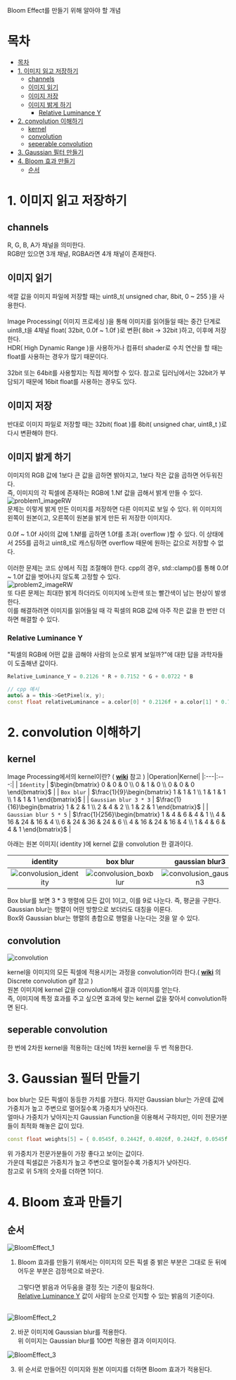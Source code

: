 Bloom Effect를 만들기 위해 알아야 할 개념
# 목차
- [목차](#목차)
- [1. 이미지 읽고 저장하기](#1-이미지-읽고-저장하기)
  - [channels](#channels)
  - [이미지 읽기](#이미지-읽기)
  - [이미지 저장](#이미지-저장)
  - [이미지 밝게 하기](#이미지-밝게-하기)
    - [Relative Luminance Y](#relative-luminance-y)
- [2. convolution 이해하기](#2-convolution-이해하기)
  - [kernel](#kernel)
  - [convolution](#convolution)
  - [seperable convolution](#seperable-convolution)
- [3. Gaussian 필터 만들기](#3-gaussian-필터-만들기)
- [4. Bloom 효과 만들기](#4-bloom-효과-만들기)
  - [순서](#순서)

# 1. 이미지 읽고 저장하기
## channels
R, G, B, A가 채널을 의미한다.
</br>RGB만 있으면 3개 채널, RGBA라면 4개 채널이 존재한다. 

## 이미지 읽기
색깔 값을 이미지 파일에 저장할 때는 uint8_t( unsigned char, 8bit, 0 ~ 255 )을 사용한다.
</br></br>
Image Processing( 이미지 프로세싱 )을 통해 이미지를 읽어들일 때는 중간 단계로 uint8_t을 4채널 float( 32bit, 0.0f ~ 1.0f )로 변환( 8bit -> 32bit )하고, 이후에 저장한다. </br>
HDR( High Dynamic Range )을 사용하거나 컴퓨터 shader로 수치 연산을 할 때는 float를 사용하는 경우가 많기 때문이다.
</br>
</br>
32bit 또는 64bit를 사용할지는 직접 제어할 수 있다. 참고로 딥러닝에서는 32bit가 부담되기 때문에 16bit float를 사용하는 경우도 있다.

## 이미지 저장
반대로 이미지 파일로 저장할 때는 32bit( float )를 8bit( unsigned char, uint8_t )로 다시 변환해야 한다.

## 이미지 밝게 하기
이미지의 RGB 값에 1보다 큰 값을 곱하면 밝아지고, 1보다 작은 값을 곱하면 어두워진다.
</br>즉, 이미지의 각 픽셀에 존재하는 RGB에 1.Nf 값을 곱해서 밝게 만들 수 있다.
![problem1_imageRW](part1_images/problem1_imageRW.png)
</br>문제는 이렇게 밝게 만든 이미지를 저장하면 다른 이미지로 보일 수 있다. 위 이미지의 왼쪽이 원본이고, 오른쪽이 원본을 밝게 만든 뒤 저장한 이미지다.
</br></br>0.0f ~ 1.0f 사이의 값에 1.Nf를 곱하면 1.0f를 초과( overflow )할 수 있다. 이 상태에서 255를 곱하고 uint8_t로 캐스팅하면 overflow 때문에 원하는 값으로 저장할 수 없다.
</br></br>이러한 문제는 코드 상에서 직접 조절해야 한다. cpp의 경우, std::clamp()를 통해 0.0f ~ 1.0f 값을 벗어나지 않도록 고정할 수 있다.
</br>
![problem2_imageRW](part1_images/problem2_imageRW.png)<br>
또 다른 문제는 최대한 밝게 하더라도 이미지에 노란색 또는 빨간색이 남는 현상이 발생한다.
</br>이를 해결하려면 이미지를 읽어들일 때 각 픽셀의 RGB 값에 아주 작은 값을 한 번만 더하면 해결할 수 있다.

### Relative Luminance Y
"픽셀의 RGB에 어떤 값을 곱해야 사람의 눈으로 밝게 보일까?"에 대한 답을 과학자들이 도출해낸 값이다.

```cpp
Relative_Luminance_Y = 0.2126 * R + 0.7152 * G + 0.0722 * B

// cpp 예시
auto& a = this->GetPixel(x, y);
const float relativeLuminance = a.color[0] * 0.2126f + a.color[1] * 0.7152f + a.color[2] * 0.0722f;
```



# 2. convolution 이해하기
## kernel
Image Processing에서의 kernel이란? ( **[wiki](https://en.wikipedia.org/wiki/Kernel_(image_processing))** 참고 )
|Operation|Kernel|
|:---|:---:|
| `Identity` | $`\begin{bmatrix} 0 & 0 & 0 \\ 0 & 1 & 0 \\ 0 & 0 & 0 \end{bmatrix}`$ |
| `Box blur` | $`\frac{1}{9}\begin{bmatrix} 1 & 1 & 1 \\ 1 & 1 & 1 \\ 1 & 1 & 1 \end{bmatrix}`$ |
| `Gaussian blur 3 * 3` | $`\frac{1}{16}\begin{bmatrix} 1 & 2 & 1 \\ 2 & 4 & 2 \\ 1 & 2 & 1 \end{bmatrix}`$ |
| `Gaussian blur 5 * 5` | $`\frac{1}{256}\begin{bmatrix} 1 & 4 & 6 & 4 & 1 \\ 4 & 16 & 24 & 16 & 4 \\ 6 & 24 & 36 & 24 & 6 \\ 4 & 16 & 24 & 16 & 4 \\ 1 & 4 & 6 & 4 & 1 \end{bmatrix}`$ |

아래는 원본 이미지( identity )에 kernel 값을 convolution 한 결과이다.

| identity | box blur | gaussian blur3 | gaussian blur5 |
| :---: | :---: | :---: | :---: |
| ![convolusion_identity](part1_images/convolusion_identity.png) | ![convolusion_boxblur](part1_images/convolution_boxblur.png) | ![convolusion_gaussian3](part1_images/convolusion_gaussian3.png) | ![convolusion_gaussian5](part1_images/convolusion_gaussian5.png) |

Box blur를 보면 3 * 3 행렬에 모든 값이 1이고, 이를 9로 나눈다. 즉, 평균을 구한다.
</br>Gaussian blur는 행렬이 어떤 방향으로 보더라도 대칭을 이룬다. 
</br>Box와 Gaussian blur는 행렬의 총합으로 행렬을 나눈다는 것을 알 수 있다.

## convolution
![convolution](part1_images/convolution.png)

kernel을 이미지의 모든 픽셀에 적용시키는 과정을 convolution이라 한다.( **[wiki](https://en.wikipedia.org/wiki/Convolution)** 의 Discrete convolution gif 참고 )
</br>원본 이미지에 kernel 값을 convolution해서 결과 이미지를 얻는다.
</br>즉, 이미지에 특정 효과를 주고 싶으면 효과에 맞는 kernel 값을 찾아서 convolution하면 된다.

## seperable convolution
한 번에 2차원 kernel을 적용하는 대신에 1차원 kernel을 두 번 적용한다.


# 3. Gaussian 필터 만들기
box blur는 모든 픽셀이 동등한 가치를 가졌다. 하지만 Gaussian blur는 가운데 값에 가중치가 높고 주변으로 멀어질수록 가중치가 낮아진다.
</br>얼마나 가중치가 낮아지는지 Gaussian Function을 이용해서 구하지만, 이미 전문가분들이 최적화 해놓은 값이 있다.
```cpp
const float weights[5] = { 0.0545f, 0.2442f, 0.4026f, 0.2442f, 0.0545f };
```
위 가중치가 전문가분들이 가장 좋다고 보이는 값이다.
</br>가운데 픽셀값은 가중치가 높고 주변으로 멀어질수록 가중치가 낮아진다.
</br>참고로 위 5개의 숫자를 더하면 1이다.



# 4. Bloom 효과 만들기
## 순서
![BloomEffect_1](part1_images/BloomEffect_1.png)

1. Bloom 효과를 만들기 위해서는 이미지의 모든 픽셀 중 밝은 부분은 그대로 둔 뒤에 어두운 부분은 검정색으로 바꾼다.
</br></br>그렇다면 밝음과 어두움을 결정 짓는 기준이 필요하다.
</br>[Relative Luminance Y](#relative-luminance-y) 값이 사람의 눈으로 인지할 수 있는 밝음의 기준이다.
</br></br>

![BloomEffect_2](part1_images/BloomEffect_2.png)

2. 바꾼 이미지에 Gaussian blur를 적용한다.
</br>위 이미지는 Gaussian blur를 100번 적용한 결과 이미지이다.

![BloomEffect_3](part1_images/BloomEffect_3.png)

3. 위 순서로 만들어진 이미지와 원본 이미지를 더하면 Bloom 효과가 적용된다.

